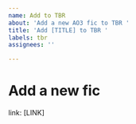 ```yaml
---
name: Add to TBR
about: 'Add a new AO3 fic to TBR '
title: 'Add [TITLE] to TBR '
labels: tbr
assignees: ''

---
```


# Add a new fic 

link: [LINK]

